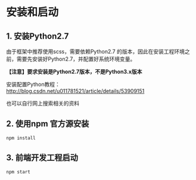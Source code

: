 # 安装和启动

## 1. 安装Python2.7

由于框架中推荐使用scss，需要依赖Python2.7 的版本，因此在安装工程环境之前，需要先安装好Python2.7，并配置好系统环境变量。

**【注意】要求安装是Python2.7版本，不是Python3.x版本**

安装配置Python教程：  http://blog.csdn.net/u011781521/article/details/53909151

也可以自行网上搜索相关的资料


## 2. 使用npm 官方源安装

```
npm install
```


## 3. 前端开发工程启动

```
npm start
```